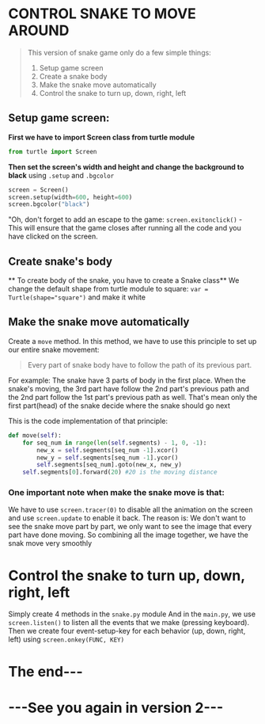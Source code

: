 # CONTROL SNAKE TO MOVE AROUND
> This version of snake game only do a few simple things:
> 1. Setup game screen
> 2. Create a snake body
> 3. Make the snake move automatically
> 4. Control the snake to turn up, down, right, left

## Setup game screen:
**First we have to import Screen class from turtle module**
```python
from turtle import Screen
```
**Then set the screen's width and height and change the background to black** using `.setup` and `.bgcolor`
```python
screen = Screen()
screen.setup(width=600, height=600)
screen.bgcolor("black")
```
"Oh, don't forget to add an escape to the game: `screen.exitonclick()` - This will ensure that the game closes after running all the code and you have clicked on the screen.

## Create snake's body
** To create body of the snake, you have to create a Snake class**
We change the default shape from turtle module to square: `var = Turtle(shape="square")` and make it white

## Make the snake move automatically
Create a `move` method. In this method, we have to use this principle to set up our entire snake movement:
> Every part of snake body have to follow the path of its previous part.

For example: The snake have 3 parts of body in the first place. When the snake's moving, the 3rd part have follow the 2nd part's previous path and the 2nd part follow the 1st part's previous path as well. That's mean only the first part(head) of the snake decide where the snake should go next

This is the code implementation of that principle:
```python
def move(self):
    for seq_num in range(len(self.segments) - 1, 0, -1):
        new_x = self.segments[seq_num -1].xcor()
        new_y = self.seqments[seq_num -1].ycor()
        self.segments[seq_num].goto(new_x, new_y)
    self.segments[0].forward(20) #20 is the moving distance
```
### One important note when make the snake move is that:
We have to use `screen.tracer(0)` to disable all the animation on the screen and use `screen.update` to enable it back.
The reason is: We don't want to see the snake move part by part, we only want to see the image that every part have done moving. So combining all the image together, we have the snak move very smoothly

# Control the snake to turn up, down, right, left
Simply create 4 methods in the `snake.py` module
And in the `main.py`, we use `screen.listen()` to listen all the events that we make (pressing keyboard). Then we create four event-setup-key for each behavior (up, down, right, left) using `screen.onkey(FUNC, KEY)`

# The end---
# ---See you again in version 2---
